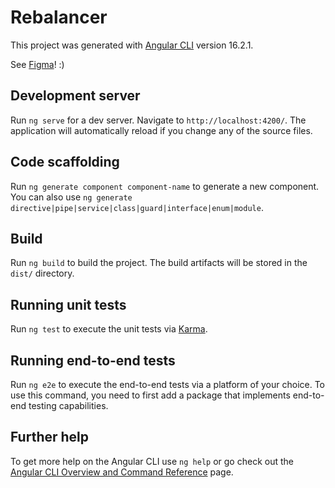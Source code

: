 # Rebalancer

This project was generated with [Angular CLI](https://github.com/angular/angular-cli) version 16.2.1.  

See [Figma](https://www.figma.com/file/qNuJ0Wp1kVHg4NB2aZVfW3/Rebalancer?type=design&node-id=1%3A8&mode=design&t=lI4Sphp0nVupF9Rd-1)! :)

## Development server

Run `ng serve` for a dev server. Navigate to `http://localhost:4200/`. The application will automatically reload if you change any of the source files.

## Code scaffolding

Run `ng generate component component-name` to generate a new component. You can also use `ng generate directive|pipe|service|class|guard|interface|enum|module`.

## Build

Run `ng build` to build the project. The build artifacts will be stored in the `dist/` directory.

## Running unit tests

Run `ng test` to execute the unit tests via [Karma](https://karma-runner.github.io).

## Running end-to-end tests

Run `ng e2e` to execute the end-to-end tests via a platform of your choice. To use this command, you need to first add a package that implements end-to-end testing capabilities.

## Further help

To get more help on the Angular CLI use `ng help` or go check out the [Angular CLI Overview and Command Reference](https://angular.io/cli) page.
